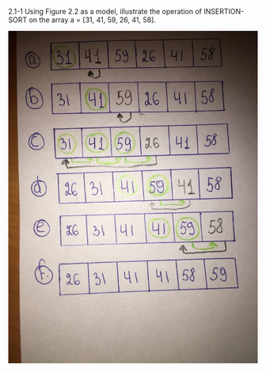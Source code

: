 2.1-1
Using Figure 2.2 as a model, illustrate the operation of INSERTION-SORT on the
array a = [31, 41, 59, 26, 41, 58].

![](answer.jpeg)
